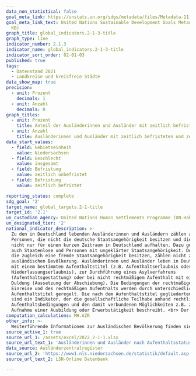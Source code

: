 ```yaml
---
data_non_statistical: false
goal_meta_link: https://unstats.un.org/sdgs/metadata/files/Metadata-11-01-01.pdf
goal_meta_link_text: United Nations Sustainable Development Goals Metadata (PDF 93.1
  KB)
graph_title: global_indicators.2-1-3-title
graph_type: line
indicator_number: 2.1.3
indicator_name: global_indicators.2-1-3-title
indicator_sort_order: 02-01-03
published: true
tags:
  - Datenstand 2021
  - Landkreise und kreisfreie Städte
data_show_map: true
precision:
  - unit: Prozent
    decimals: 1
  - unit: Anzahl
    decimals: 0
graph_titles:
  - unit: Prozent
    title: Anteil der Ausländerinnen und Ausländer mit zeitlich befristeten und zeitlich unbefristeten Aufenthalstiteln an allen Ausländerinnen und Ausländern (Prozent)
  - unit: Anzahl
    title: Ausländerinnen und Ausländer mit zeitlich befristeten und zeitlich unbefristeten Aufenthalstiteln (Anzahl)
data_start_values:
  - field: Gebietseinheit
    value: Niedersachsen
  - field: Geschlecht
    value: insgesamt
  - field: Befristung
    value: zeitlich unbefristet
  - field: Befristung
    value: zeitlich befristet

reporting_status: complete
sdg_goal: '2'
target_name: global_targets.2-1-title
target_id: '2.1'
un_custodian_agency: United Nations Human Settlements Programme (UN-Habitat)
un_designated_tier: '2'
national_indicator_description: >-
  Zu den in Deutschland lebenden Ausländerinnen und Ausländern zählen alle
  Personen, die nicht die deutsche Staatsangehörigkeit besitzen und die sich
  nicht nur für einen kurzen Zeitraum in Deutschland aufhalten. Dazu gehören
  auch Staatenlose und Personen mit ungeklärter Staatsangehörigkeit. Deutsche,
  die zugleich eine fremde Staatsangehörigkeit besitzen, zählen nicht zur
  ausländischen Bevölkerung. Ausländerinnen und Ausländer leben in Deutschland
  mit einem bestimmten Aufenthaltstitel (z.B. Aufenthaltserlaubnis oder
  Niederlassungserlaubnis), zur Durchführung eines Asylverfahrens
  (Aufenthaltsgestattung) oder bei nicht rechtmäßigem Aufenthalt mit einer
  Duldung (Aussetzung der Abschiebung). Die Bedingungen der rechtmäßigen
  Einreise und des rechtmäßigen Aufenthalts werden durch unterschiedliche
  Aufenthaltstitel geregelt. Die nach dem Aufenthaltstitel gegliederten Daten
  sind ein Indikator, der die gesellschaftliche Teilhabe anhand rechtlicher
  Aufenthaltsbedingungen und den damit verbundenen Möglichkeiten z.B. zur
  Aufnahme einer Ausbildung oder Erwerbstätigkeit beschreibt. <br> Der Indikator zeigt die Anzahl und die pozentuale Verteilung der Ausländerinnen und Aulsänder, die einen zeitlich befristeten bzw. eine zeitlich unbefristeten Aufenthaltstitel besitzen differenziert nach Geschlecht.
computation_calculations: MH.AZR
other_info: >-
  Weiterführende Informationen zur Ausländischen Bevölkerung finden sie in der <a href="https://www.destatis.de/DE/Themen/Gesellschaft-Umwelt/Bevoelkerung/Migration-Integration/_inhalt.html#sprg228898" target="_blank">Fachserie 1 Reihe 2 Ausländische Bevölkerung</a> auf den Internetseiten des Statistischen Bundesamtes.
source_active_1: true
source_url_1: /assets/excel/2022_2-1-1.xlsx
source_url_text_1: 'Ausländerinnen und Ausländer nach Aufenthaltsstatus'
data_source: Ausländerzentralregister
source_url_2: 'https://www1.nls.niedersachsen.de/statistik/default.asp'
source_url_text_2: LSN-Online Datenbank

---
```


